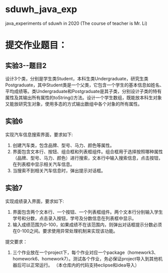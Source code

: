 # sduwh_java_exp
java_experiments of sduwh in 2020 (The course of teacher is Mr. Li)

# 提交作业题目：
## 实验3--题目2
设计3个类，分别是学生类Student，本科生类Undergraduate，研究生类Postgraduate，其中Student类是一个父类，它包含一个学生的基本信息如姓名、平均成绩等。类Undergraduate和Postgraduate是其子类，分别设计子类的特有属性及其输出所有属性的toString()方法。设计一个学生数组，既能放本科生对象又能放研究生对象，使用多态的方式输出数组中各个对象的所有属性。
## 实验6
实现汽车信息搜索界面，要求如下:
1. 创建汽车类，包含品牌、型号、马力、颜色等属性。
2. 界面包含文本行、按钮、组合框和列表框组件。组合框用于选择按照哪种属性（品牌、型号、马力、颜色）进行搜索，文本行中输入搜索信息，点击按钮，在列表框中显示相关汽车信息。
3. 当搜索不到相关汽车信息时，弹出提示对话框。
## 实验7
实现成绩录入界面，要求如下:
1. 界面包含两个文本行、一个按钮、一个列表框组件。两个文本行分别输入学生学号和分数，点击录入按钮，学号及分数信息在列表框中显示。
2. 输入成绩范围为0-100，如果成绩不在该范围内，则弹出对话框提示分数必须在0-100之间。要求使用异常处理机制来实现该功能。

提交要求：
1. 三个作业放在一个project下，每个作业对应一个package（homework3、homework6、homework7）。测试各个作业，务必保证project导入到其他机器后可以正常运行。
（本仓库内的代码支持eclipse和idea导入）
